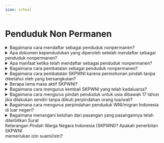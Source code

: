 ```yaml
---
icon: school
---
```


# Penduduk Non Permanen

<details>

<summary>Bagaimana cara mendaftar sebagai penduduk nonpermanen?</summary>

a. Pendaftaran secara web/daring/online/mandiri:&#x20;                                                                      Sesuai Pasal 3 Peraturan Menteri Dalam&#x20;Negeri Nomor 74 Tahun 2022 serta Surat Edara&#x20;Dirjen Dukcapil Nomor 471/18393/Dukcapil bahwa&#x20;melakukan pendaftaran penduduk nonpermanen&#x20;dapat dilakukan secara online melalui&#x20;https://penduduknonpermanen.kemendagri.go.id/.&#x20;Proses pendaftaran secara online dilakukan dimulai&#x20;dengan pendaftaran akun. Setelah akun diverifikasi&#x20;maka penduduk dapat mengisi daftar rincian&#x20;pendaftaran sebagai penduduk nonpermanen. Jika&#x20;permohonan penduduk nonpermanen telah&#x20;disetujui oleh Disdukcapil maka akan mendapatkan&#x20;notifikasi pemberitahuan melalui email.

b. Pendaftaran secara manual/luring/langsung/&#x20;tatap muka:\
Sesuai Pasal 4 Peraturan Menteri Dalam&#x20;Negeri Nomor 74 Tahun 2022, bahwa melakukan\
pendaftaran penduduk nonpermanen dapat&#x20;dilakukan secara langsung di Disdukcapil sesuai\
domisili nonpermanen dengan mengisi Formulir&#x20;Pendaftaran atau Pembatalan Penduduk\
Nonpermanen (F.1-15).

**Sumber rujukan:**

* Pasal 3 dan Pasal 4 Peraturan Menteri Dalam  &#x20;Negeri Nomor 74 Tahun 2022 tentang Pendaftaran  &#x20;Penduduk NonPermanen. ([link](https://peraturan.go.id/id/permendagri-no-74-tahun-2022))
* Surat Edaran Dirjen Dukcapil Nomor  &#x20;471/18393/Dukcapil tentang Aplikasi Pendaftaran  \
  Penduduk Nonpermanen.

{% hint style="success" %}
Dibuat:  23 Juni 2025 10:00 WIB | Perubahan terakhir: 23 Juni 2025 10:00 WIB
{% endhint %}

</details>



<details>

<summary>Apa dokumen kependudukan yang diperoleh setelah mendaftar sebagai penduduk nonpermanen?</summary>

a. Secara web/daring/online/mandiri:\
Pendaftaran penduduk nonpermanen tidak&#x20;memberikan output dokumen kependudukan. Jika\
telah berhasil mendaftar akan mendapatkan&#x20;notifikasi pemberitahuan melalui email bahwa\
telah terdaftar sebagai penduduk nonpermanen.&#x20;

b. Secara manual/luring/langsung/tatap muka:\
Pendaftaran penduduk nonpermanen tidak&#x20;memberikan output dokumen kependudukan.\
Petugas secara langsung akan menginfokan&#x20;bahwa telah terdaftar sebagai penduduk\
nonpermanen.

**Sumber rujukan:**

* Permendagri Peraturan Menteri Dalam Negeri  &#x20;Nomor 74 Tahun 2022 tentang Pendaftaran  &#x20;Penduduk NonPermanen. ([link](https://peraturan.go.id/id/permendagri-no-74-tahun-2022))
* Sumber data: Pelaporan masalah pada lapor.go.id

{% hint style="success" %}
Dibuat:  23 Juni 2025 10:00 WIB | Perubahan terakhir: 23 Juni 2025 10:00 WIB
{% endhint %}

</details>



<details>

<summary>Apa manfaat ketika telah mendaftar sebagai penduduk nonpermanen?</summary>

Pendaftaran sebagai nonpermanen memberikan&#x20;manfaat:\
a. pelayanan publik seperti disektor kesehatan,&#x20;pendidikan, tenaga kerja, perbankan dan social;\
b. perencanaan pembangunan seperti pemetaan&#x20;kebutuhan sarana dan prasarana umum;\
c. perencanaan alokasi dana daerah;\
d. pembangunan demokrasi seperti pemetaan data&#x20;pemilih pilpres; dan\
e. penegakan hukum serta pencegahan kriminal.

**Sumber rujukan:**\
Pasal 9 dan Pasal 10 Peraturan Menteri Dalam Negeri&#x20;Nomor 74 Tahun 2022 tentang Pendaftaran Penduduk&#x20;NonPermanen. ([link](https://peraturan.go.id/id/permendagri-no-74-tahun-2022))

{% hint style="success" %}
Dibuat:  23 Juni 2025 10:00 WIB | Perubahan terakhir: 23 Juni 2025 10:00 WIB
{% endhint %}

</details>



<details>

<summary>Bagaimana cara pembatalan sebagai penduduk nonpermanen?</summary>

a. Secara web/daring/online/mandiri:&#x20;                                                                                            Pembatalan dapat dilakukan melalui&#x20;https://pendudunonpermanen.kemendagri.go.id/.\
Penduduk memilih menu Riwayat kemudian pilih&#x20;kolom Aksi untuk melakukan pembatalan. Jika&#x20;permohonan telah sukses akan mendapatkan&#x20;notifikasi pemberitahuan melalui email.

\
b. Secara manual/luring/langsung/tatap muka:\
Datang ke Disdukcapil sesuai domisili&#x20;nonpermanen dan mengisi Formulir Pendaftaran&#x20;atau Pembatalan Penduduk Nonpermanen&#x20;(F.1-15) pada pembatalan sebagai penduduk&#x20;nonpermanen. Petugas akan melakukan&#x20;pembatalan melalui sistem SIAK dan akan&#x20;menginfokan kepada penduduk jika telah&#x20;dibatalkan statusnya sebagai penduduk&#x20;nonpermanen.

**Sumber rujukan:**

Pasal 3 ayat (3) dan Pasal 4 ayat (2) Peraturan&#x20;Menteri Dalam Negeri Nomor 74 Tahun 2022 tentang&#x20;Pendaftaran Penduduk Non Permanen. ([link](https://peraturan.go.id/id/permendagri-no-74-tahun-2022))

{% hint style="success" %}
Dibuat:  23 Juni 2025 10:00 WIB | Perubahan terakhir: 23 Juni 2025 10:00 WIB
{% endhint %}

</details>



<details>

<summary>Bagaimana cara pembatalan SKPWNI karena permohonan pindah tanpa diketahui oleh yang bersangkutan?</summary>

Proses pembatalan SKPWNI karena kesalahan&#x20;proses penyalahgunaan dapat dilakukan di Disdukcapil&#x20;yang menerbitkan SKPWNI dengan menerapkan asas&#x20;contrarius actus dengan membawa dokumen&#x20;pendukung.

**Sumber rujukan:**

* Pasal 38 Peraturan Menteri Dalam Negeri Nomor  &#x20;108 Tahun 2019 Persyaratan dan Tata Cara  &#x20;Pendaftaran Penduduk dan Pencatatan Sipil.([link](https://peraturan.go.id/id/permendagri-no-108-tahun-2019))
* Sumber data: Pelaporan masalah pada lapor.go.id.

{% hint style="success" %}
Dibuat:  23 Juni 2025 10:00 WIB | Perubahan terakhir: 23 Juni 2025 10:00 WIB
{% endhint %}

</details>



<details>

<summary>Berapa lama masa aktif SKPWNI?</summary>

Sesuai Pasal 30 ayat (2) Peraturan Presiden&#x20;Nomor 96 Tahun 2019 masa berlaku Surat Keterangan&#x20;Pindah Warga Negara Indonesia (SKPWNI) adalah&#x20;100 hari.

**Sumber rujukan:**

* Pasal 30 ayat (2) Peraturan Menteri Dalam Negeri  &#x20;Nomor 108 Tahun 2019 Persyaratan dan Tata Cara  &#x20;Pendaftaran Penduduk dan Pencatatan Sipil. ([link](https://peraturan.go.id/id/permendagri-no-108-tahun-2019))
* Sumber data: Pelaporan masalah pada lapor.go.id.

{% hint style="success" %}
Dibuat:  23 Juni 2025 10:00 WIB | Perubahan terakhir: 23 Juni 2025 10:00 WIB
{% endhint %}

</details>



<details>

<summary>Bagaimana cara mengurus kembali SKPWNI yang telah kadaluarsa?</summary>

Jika SKPWNI telah kadaluarsa maka dapat&#x20;diurus kembali ke Disdukcapil daerah asal untuk\
menerbitkannya kembali. Jika domisli sudah terlanjut&#x20;menetap di daerah tujuan maka dapat meminta&#x20;bantuan ke Disdukcapil Kabupaten/Kota tujuan untuk&#x20;mengkomunikasikan dengan Disdukcapil&#x20;Kabupaten/Kota asal agar diterbitkan SKPWNI baru&#x20;dari Disdukcapil Kabupaten/Kota asal.\
\
**Sumber rujukan:**

* Pasal 30 ayat (5) dan Pasal 31 Peraturan Menteri  &#x20;Dalam Negeri Nomor 108 Tahun 2019 Persyaratan  &#x20;dan Tata Cara Pendaftaran Penduduk dan  &#x20;Pencatatan Sipil. ([link](https://peraturan.go.id/id/permendagri-no-108-tahun-2019))
* Sumber data: Pelaporan masalah pada lapor.go.id.

{% hint style="success" %}
Dibuat:  23 Juni 2025 10:00 WIB | Perubahan terakhir: 23 Juni 2025 10:00 WIB
{% endhint %}

</details>



<details>

<summary>Bagaimana cara mengurus pindah penduduk untuk usia dibawah 17 tahun jika dilakukan sendiri tanpa diikuti perpindahan orang tua/wali?</summary>

Berdasarkan Pasal 12 Peraturan Menteri Dalam&#x20;Negeri Nomor 108 Tahun 2019 bahwa perpindahan&#x20;penduduk untuk usia dibawah 17 tahun dapat&#x20;dilakukan dengan melampirkan syarat lainnya yaitu&#x20;surat kuasa pengasuhan anak dari orang tua/wali serta&#x20;surat pernyataan bersedia menerima sebagai anggota&#x20;keluarga dari kepala keluarga KK yang ditumpangi.\
Sumber rujukan:

* Pasal 12 Peraturan Menteri Dalam Negeri Nomor  &#x20;108 Tahun 2019 Persyaratan dan Tata Cara  &#x20;Pendaftaran Penduduk dan Pencatatan Sipil. ([link](https://peraturan.go.id/id/permendagri-no-108-tahun-2019))
* Sumber data: Pelaporan masalah pada lapor.go.id

{% hint style="success" %}
Dibuat:  23 Juni 2025 10:00 WIB | Perubahan terakhir: 23 Juni 2025 10:00 WIB
{% endhint %}

</details>



<details>

<summary>Bagaimana cara mengurus perpindahan penduduk WNI/migran Indonesia di luar negeri?</summary>

Sesuai pasal 34 Peraturan Menteri Dalam&#x20;Negeri Nomor 108 Tahun 2019 bahwa pendaftaran\
perpindahan WNI yang tinggal di luar negeri pindah ke&#x20;negara lainnya dilakukan di Perwakilan Republik&#x20;Indonesia untuk diterbitkan SKP. SKP tersebut&#x20;kemudian diserahkan dan dilaporkan ke Kantor&#x20;Perwakilan Republik Indonesia tujuan.\
\
**Sumber rujukan:**

* Pasal 34 dan 35 Peraturan Menteri Dalam Negeri  Nomor 108 Tahun 2019 Persyaratan dan Tata Cara  &#x20;Pendaftaran Penduduk dan Pencatatan Sipil.
* Sumber data: Pelaporan masalah pada lapor.go.id

{% hint style="success" %}
Dibuat:  23 Juni 2025 10:00 WIB | Perubahan terakhir: 23 Juni 2025 10:00 WIB
{% endhint %}

</details>



<details>

<summary>Bagaimana menangani keluhan dari pasangan yang pasangannya telah diterbitkan Surat<br>Keterangan Pindah Warga Negara Indonesia (SKPWNI)? Apakah penerbitan SKPWNI<br>memerlukan izin suami/istri?</summary>

Penerbitan Surat Keterangan Perempuan Warga&#x20;Negara Indonesia (SKPWNI) tidak memerlukan izin&#x20;suami/istri. Ini berarti bahwa seorang dapat&#x20;mengajukan permohonan dan menerima SKPWNI&#x20;tanpa persetujuan suami atau istri.\
\
**Sumber rujukan:**\
Rapat Koordinasi Nasional Kependudukan dan&#x20;Pencatatan Sipil Tahun 2024, Batam, 27 s.d. 29&#x20;Februari 2024.

{% hint style="success" %}
Dibuat:  23 Juni 2025 10:00 WIB | Perubahan terakhir: 23 Juni 2025 10:00 WIB
{% endhint %}

</details>
